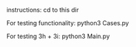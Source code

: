 instructions:
cd to this dir

For testing functionality:
python3 Cases.py

For testing 3h + 3i:
python3 Main.py
